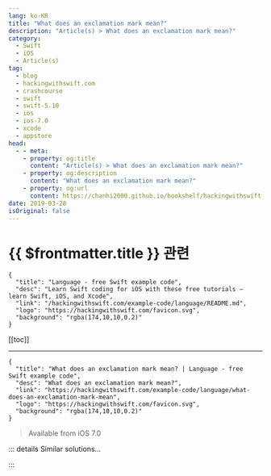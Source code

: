 ```yaml
---
lang: ko-KR
title: "What does an exclamation mark mean?"
description: "Article(s) > What does an exclamation mark mean?"
category:
  - Swift
  - iOS
  - Article(s)
tag: 
  - blog
  - hackingwithswift.com
  - crashcourse
  - swift
  - swift-5.10
  - ios
  - ios-7.0
  - xcode
  - appstore
head:
  - - meta:
    - property: og:title
      content: "Article(s) > What does an exclamation mark mean?"
    - property: og:description
      content: "What does an exclamation mark mean?"
    - property: og:url
      content: https://chanhi2000.github.io/bookshelf/hackingwithswift.com/example-code/language/what-does-an-exclamation-mark-mean.html
date: 2019-03-28
isOriginal: false
---
```


# {{ $frontmatter.title }} 관련

```component VPCard
{
  "title": "Language - free Swift example code",
  "desc": "Learn Swift coding for iOS with these free tutorials – learn Swift, iOS, and Xcode",
  "link": "/hackingwithswift.com/example-code/language/README.md",
  "logo": "https://hackingwithswift.com/favicon.svg",
  "background": "rgba(174,10,10,0.2)"
}
```

[[toc]]

---

```component VPCard
{
  "title": "What does an exclamation mark mean? | Language - free Swift example code",
  "desc": "What does an exclamation mark mean?",
  "link": "https://hackingwithswift.com/example-code/language/what-does-an-exclamation-mark-mean",
  "logo": "https://hackingwithswift.com/favicon.svg",
  "background": "rgba(174,10,10,0.2)"
}
```

> Available from iOS 7.0

<!-- TODO: 작성 -->

<!-- 
Swift uses exclamation marks to signal both force unwrapping of optionals and explicitly unwrapped optionals. The former means "I know this optional variable definitely has a value, so let me use it directly." The latter means "this variable is going to be nil initially then will definitely have a value afterwards, so don't make me keep unwrapping it."

Broadly speaking, using exclamation marks is frowned upon because "trust me it's safe" isn't as good as the compiler absolutely enforcing it. That being said, it's your code: if you know something cannot be nil (usually because if it were nil your program would explode!) then do what works best.

-->

::: details Similar solutions…

<!--
/example-code/language/what-does-weak-mean">What does weak mean? 
/example-code/language/what-does-unowned-mean">What does unowned mean? 
/example-code/uikit/what-does-the-message-simulator-user-has-requested-new-graphics-quality-100-mean">What does the message "Simulator user has requested new graphics quality: 100" mean? 
/example-code/language/what-does-override-mean">What does override mean? 
/quick-start/swiftui/how-to-mark-content-as-private-using-privacysensitive">How to mark content as private using privacySensitive()</a>
-->

:::

